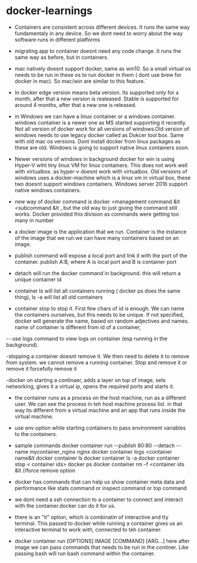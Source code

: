 # docker-learnings

- Containers are consistent across different devices. It runs the same way fundamentaly in any device. So we dont need to worry about the way software runs in different platforms

- migrating app to container doesnt need any code change. It runs the same way as before, but in containers. 

- mac natively doesnt support docker, same as win10. So a small virtual os needs to be run in these os to run docker in them ( dont use brew for docker in mac). So mac/win are similar to this feature.`

- In docker edge version means beta version. Its supported only for a month, after that a new version is realeased.  Stable is supported for around 4 months, after that a new one is released.

- in Windows we can have a linux container or a windows container. windows container is a newer one as MS started supporting it recently. Not all version of docker work for all versions of windows.Old version of windows needs to use legacy docker called as Dokcer tool box. Same with old mac os versions. Dont install docker from linux packages as these are old.  Windows is going to support native linux containers soon. 

- Newer versions of windows in background docker for win is using Hyper-V wiht tiny linux VM for linux containers. This does not work well with virtualbox. as hyper-v doesnt work with virtualbox. Old versions of windows uses a docker-machine which is a linux vm in virtual box, these two doesnt support windows containers. Windows server 2016 support native windows containers. 

- new way of docker command is docker <management command &lt <subcommand &lt , but the old way to just giving the command still works. Docker provided this division as commands were getting too many in number

- a docker image is the application that we run. Container is the instance of the image that we run.we can have many containers based on an image.

- publish command will expose a local port and link it with the port of the container.
publish A:B, where A is local port and B is container port

- detach will run the docker command in background. this will return a unique container id

- container ls will list all containers running ( docker ps does the same thing), ls -a will list all old containers

- container stop <containerid> to stop it. First few chars of id is enough. We can name the containers ourselves, but this needs to be unique. If not specified, docker will generate the name, based on random adjectives and names. name of container is different from id of a container,

-- use logs command to view logs on container (esp running in the background). 

-stopping a container doesnt remove it. We then need to delete it to remove from system. we cannot remove a running container. Stop and remove it or remove it forcefully remove it

-docker on starting a continaer, adds a layer on top of image, sets networking, gives it a virtual ip, opens the required ports and starts it.

- the container runs as a process on the host machine, run as a different user. We can see the process in teh host machine process list. in that way its different from a virtual machine and an app that runs inside the virtual machine.
- use env option while starting containers to pass environment variables to the containers. 

- sample commands
docker container run --publish 80:80 --detach --name mycontainer_nginx nginx
docker container logs <container name&lt
docker container ls
docker container ls -a
docker container stop < container ids>
docker ps
docker container rm -f <container ids &lt //force remove option


- docker has commands that can help us show container meta data and performance like stats command or inspect command or top command

- we dont need a ssh connection to a container to connect and interact with the container.docker can do it for us.

- there is an "it" option, which is combinatin of interactive and tty terminal. This passed to docker while running a container gives us an interactive terminal to work with, connected to teh container.

- docker container run [OPTIONS] IMAGE [COMMAND] [ARG...]
 here after image we can pass commands that needs to be run in the continer. Like passing bash will run bash command within the container. 
 
 

  

